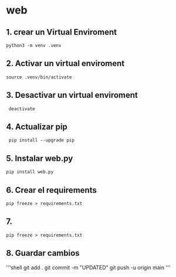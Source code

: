# web

## 1. crear un Virtual Enviroment 
```shell
python3 -m venv .venv
```
## 2. Activar un virtual enviroment
```shell
source .venv/bin/activate
```
## 3. Desactivar un virtual enviroment
```shell
 deactivate
 ```
 ## 4. Actualizar pip
 ```shell
  pip install --upgrade pip
  ```
## 5. Instalar web.py
 ```shell
 pip install web.py
 ```
 ## 6. Crear el requirements
 ```shell
 pip freeze > requirements.txt
 ```
 
 ## 7. 
 ```shell
 pip freeze > requirements.txt
 ```
 ## 8. Guardar cambios 
 '''shell
  git add .
  git commit -m "UPDATED"
  git push -u origin main
  '''
